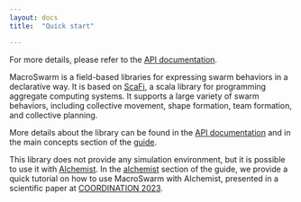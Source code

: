 ```yaml
---
layout: docs
title:  "Quick start"

---
```



For more details, please refer to the [API documentation](https://scafi.github.io/macro-swarm/api/it/unibo/scafi/index.html).

MacroSwarm is a field-based libraries for expressing swarm behaviors in a declarative way.
It is based on [ScaFi](), a scala library for programming aggregate computing systems.
It supports a large variety of swarm behaviors, including collective movement, shape formation, team formation, and collective planning.

More details about the library can be found in the [API documentation](https://scafi.github.io/macro-swarm/api/it/unibo/scafi/index.html)
and in the main concepts section of the [guide](/guide/concepts.html).

This library does not provide any simulation environment, but it is possible to use it with [Alchemist](https://alchemistsimulator.github.io/).
In the [alchemist](/guide/alchemist.html) section of the guide, we provide a quick tutorial on how to use MacroSwarm with Alchemist,
presented in a scientific paper at [COORDINATION 2023](https://www.researchgate.net/publication/371587547_MacroSwarm_A_Field-Based_Compositional_Framework_for_Swarm_Programming).
